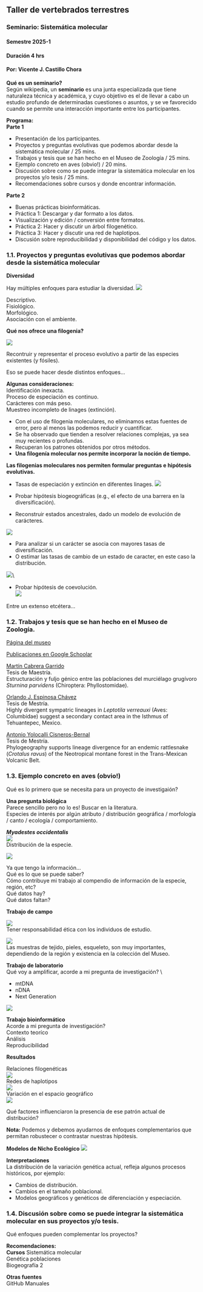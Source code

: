 ## Taller de vertebrados terrestres
### Seminario: Sistemática molecular 
#### Semestre 2025-1
#### Duración 4 hrs
#### Por: Vicente J. Castillo Chora

**Qué es un seminario?** \
Según wikipedia, un **seminario** es una junta especializada que tiene naturaleza técnica y académica, y cuyo objetivo es el de llevar a cabo un estudio profundo de determinadas cuestiones o asuntos, y se ve favorecido cuando se permite una interacción importante entre los participantes.

**Programa:**  
**Parte 1**
- Presentación de los participantes. 
- Proyectos y preguntas evolutivas que podemos abordar desde la sistemática molecular / 25 mins.
- Trabajos y tesis que se han hecho en el Museo de Zoología / 25 mins. 
- Ejemplo concreto en aves (obvio!) / 20 mins.
- Discusión sobre como se puede integrar la sistemática molecular en los proyectos y/o tesis  / 25 mins.
- Recomendaciones sobre cursos y donde encontrar información.

**Parte 2**
- Buenas prácticas bioinformáticas.
- Práctica 1: Descargar y dar formato a los datos.
- Visualización y edición / conversión entre formatos.
- Práctica 2: Hacer y discutir un árbol filogenético.
- Práctica 3: Hacer y discutir una red de haplotipos.
- Discusión sobre reproducibilidad y disponibilidad del código y los datos.

### 1.1. Proyectos y preguntas evolutivas que podemos abordar desde la sistemática molecular

**Diversidad**

Hay múltiples enfoques para estudiar la diversidad.
 ![](figuras/diversidad.png)

Descriptivo. \
Fisiológico. \
Morfológico. \
Asociación con el ambiente.

**Qué nos ofrece una filogenia?**

![](figuras/phylogeny.png)

Recontruir y representar el proceso evolutivo a partir de las especies existentes (y fósiles). 
 
Eso se puede hacer desde distintos enfoques...

**Algunas consideraciones:**  
Identificación inexacta. \
Proceso de especiación es continuo. \
Carácteres con más peso. \
Muestreo incompleto de linages (extinción).

- Con el uso de filogenia moleculares, no eliminamos estas fuentes de error, pero al menos las podemos reducir y cuantificar. 
- Se ha observado que tienden a resolver relaciones complejas, ya sea muy recientes o profundas. 
- Recuperan los patrones obtenidos por otros métodos. 
- **Una filogenía molecular nos permite incorporar la noción de tiempo.**

**Las filogenias moleculares nos permiten formular preguntas e hipótesis evolutivas.**

- Tasas de especiación y extinción en diferentes linages. 
![](figuras/tasas.png)

- Probar hipótesis biogeográficas (e.g., el efecto de una barrera en la diversificación).
- Reconstruir estados ancestrales, dado un modelo de evolución de carácteres. 

![](figuras/filogenia_.png)

- Para analizar si un carácter se asocia con mayores tasas de diversificación.
- O estimar las tasas de cambio de un estado de caracter, en este caso la distribución.

![](figuras/caracter_evol.png)\

- Probar hipótesis de coevolución. \
![](figuras/coevol.png)

Entre un extenso etcétera... 


### 1.2. Trabajos y tesis que se han hecho en el Museo de Zoología.


[Página del museo](https://pagina.fciencias.unam.mx/vida-en-ciencias/instalaciones/instalaciones-academicas/museos/museo-zoologia-colecciones1)

[Publicaciones en Google Schoolar](https://scholar.google.com/scholar?hl=es&as_sdt=0%2C5&q=museo+zoologia+unam&btnG=)


[Martín Cabrera Garrido](https://ru.dgb.unam.mx/bitstream/20.500.14330/TES01000803074/3/0803074.pdf) \
Tesis de Maestría. \
Estructuración y fuljo génico entre las poblaciones del murciélago grugívoro *Sturnina parvidens* (Chiroptera: Phyllostomidae).

[Orlando J. Espinosa Chávez](https://www.researchgate.net/profile/Orlando-Jael-Espinosa-Chavez)\
Tesis de Mestría. \
Highly divergent sympatric lineages in *Leptotila verreauxi* (Aves: Columbidae) suggest a secondary contact area in the Isthmus of Tehuantepec, Mexico.

[Antonio Yolocalli Cisneros-Bernal](https://academic.oup.com/biolinnean/article/137/3/496/6646594?login=false) \
Tesis de Mestría. \
Phylogeography supports lineage divergence for an endemic rattlesnake (*Crotalus ravus*) of the Neotropical montane forest in the Trans-Mexican Volcanic Belt.

### 1.3. Ejemplo concreto en aves (obvio!)

Qué es lo primero que se necesita para un proyecto de investigaión?

**Una pregunta biológica** \
Parece sencillo pero no lo es!
Buscar en la literatura. \
Especies de interés por algún atributo / distribución geográfica / morfología / canto / ecología / comportamiento. 

***Myadestes occidentalis***\
![](figuras/myadestes.png) \
Distribución de la especie.

![](figuras/myades_dist.png)


Ya que tengo la información...\
Qué es lo que se puede saber? \
Cómo contribuye mi trabajo al compendio de información de la especie, región, etc? \
Qué datos hay? \
Qué datos faltan?

**Trabajo de campo**

![](figuras/redes_niebla.png)\
Tener responsabilidad ética con los individuos de estudio.

![](figuras/aves_redes.png)\
Las muestras de tejido, pieles, esqueleto, son muy importantes, dependiendo de la región y existencia en la colección del Museo.

**Trabajo de laboratorio** \
Qué voy a amplificar, acorde a mi pregunta de investigación? \
- mtDNA
- nDNA
- Next Generation

![](figuras/yop.png)

**Trabajo bioinformático** \
Acorde a mi pregunta de investigación?\
Contexto teoríco \
Análisis \
Reproducibilidad

**Resultados**

Relaciones filogenéticas\
![](figuras/myadestes_filogenia.png)\
Redes de haplotipos \
 ![](figuras/mya_red.png)\
Variación en el espacio geográfico\
![](figuras/geografia.png)

Qué factores influenciaron la presencia de ese patrón actual de distribución?

**Nota:** Podemos y debemos ayudarnos de enfoques complementarios que permitan robustecer o contrastar nuestras hipótesis. 

**Modelos de Nicho Ecológico**
![](figuras/ayuda.png)

**Interpretaciones**\
La distribución de la variación genética actual, refleja algunos procesos históricos, por ejemplo:
- Cambios de distribución. 
- Cambios en el tamaño poblacional.
- Modelos geográficos y genéticos de diferenciación y especiación.

### 1.4. Discusión sobre como se puede integrar la sistemática molecular en sus proyectos y/o tesis.

Qué enfoques pueden complementar los proyectos?

**Recomendaciones:** \
**Cursos**
Sistemática molecular \
Genética poblaciones \
Biogeografía 2

**Otras fuentes**\
GitHub
Manuales
